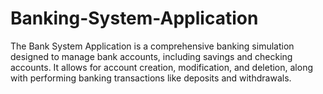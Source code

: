 # Banking-System-Application
The Bank System Application is a comprehensive banking simulation designed to manage bank accounts, including savings and checking accounts. It allows for account creation, modification, and deletion, along with performing banking transactions like deposits and withdrawals.
